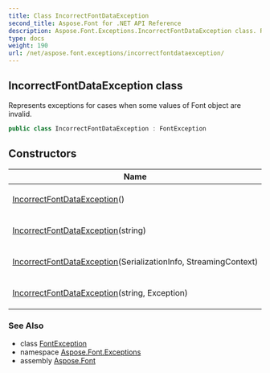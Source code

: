 ```yaml
---
title: Class IncorrectFontDataException
second_title: Aspose.Font for .NET API Reference
description: Aspose.Font.Exceptions.IncorrectFontDataException class. Represents exceptions for cases when some values of Font object are invalid
type: docs
weight: 190
url: /net/aspose.font.exceptions/incorrectfontdataexception/
---
```

## IncorrectFontDataException class

Represents exceptions for cases when some values of Font object are invalid.

```csharp
public class IncorrectFontDataException : FontException
```

## Constructors

| Name | Description |
| --- | --- |
| [IncorrectFontDataException](incorrectfontdataexception/#constructor)() | Initializes new [`FontAgrumentException`](../fontagrumentexception/) object. |
| [IncorrectFontDataException](incorrectfontdataexception/#constructor_2)(string) | Initializes new [`FontAgrumentException`](../fontagrumentexception/) object. |
| [IncorrectFontDataException](incorrectfontdataexception/#constructor_1)(SerializationInfo, StreamingContext) | Initializes new [`FontAgrumentException`](../fontagrumentexception/) object. |
| [IncorrectFontDataException](incorrectfontdataexception/#constructor_3)(string, Exception) | Initializes new [`FontAgrumentException`](../fontagrumentexception/) object. |

### See Also

* class [FontException](../fontexception/)
* namespace [Aspose.Font.Exceptions](../../aspose.font.exceptions/)
* assembly [Aspose.Font](../../)


